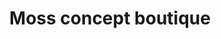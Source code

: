 ---
title: "Moss concept boutique"
url: /sant-feliu-de-guixols/moss-concept-boutique/
shop: Andenken
---